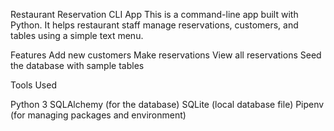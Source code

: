 Restaurant Reservation CLI App
This is a command-line app built with Python. It helps restaurant staff manage reservations, customers, and tables using a simple text menu.

Features
Add new customers
Make reservations
View all reservations
Seed the database with sample tables

Tools Used

Python 3
SQLAlchemy (for the database)
SQLite (local database file)
Pipenv (for managing packages and environment)
